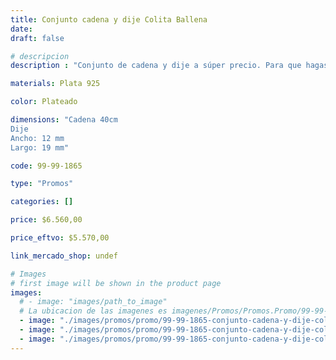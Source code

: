 ```yaml
---
title: Conjunto cadena y dije Colita Ballena
date: 
draft: false

# descripcion
description : "Conjunto de cadena y dije a súper precio. Para que hagas los regalos más lindos y de la mejor calidad. Todo en plata 925. "

materials: Plata 925

color: Plateado

dimensions: "Cadena 40cm 
Dije
Ancho: 12 mm 
Largo: 19 mm"

code: 99-99-1865

type: "Promos"

categories: []

price: $6.560,00

price_eftvo: $5.570,00

link_mercado_shop: undef

# Images
# first image will be shown in the product page
images:
  # - image: "images/path_to_image"
  # La ubicacion de las imagenes es imagenes/Promos/Promos.Promo/99-99-1865-conjunto-cadena-y-dije-colita-ballena
  - image: "./images/promos/promo/99-99-1865-conjunto-cadena-y-dije-colita-ballena_a.jpg"
  - image: "./images/promos/promo/99-99-1865-conjunto-cadena-y-dije-colita-ballena_b.jpg"
  - image: "./images/promos/promo/99-99-1865-conjunto-cadena-y-dije-colita-ballena_c.jpg"
---
```

